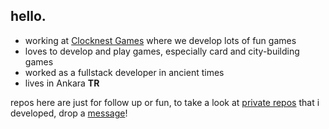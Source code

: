 ## hello.

  - working at [Clocknest Games](https://github.com/clocknest-games) where we develop lots of fun games
  - loves to develop and play games, especially card and city-building games
  - worked as a fullstack developer in ancient times
  - lives in Ankara **TR**

repos here are just for follow up or fun, to take a look at <ins>private repos</ins> that i developed, drop a [message](mailto:bugrahandemir@gmail.com)!

<!--
**bugdem/bugdem** is a ✨ _special_ ✨ repository because its `README.md` (this file) appears on your GitHub profile.

Here are some ideas to get you started:

- 🔭 I’m currently working on ...
- 🌱 I’m currently learning ...
- 👯 I’m looking to collaborate on ...
- 🤔 I’m looking for help with ...
- 💬 Ask me about ...
- 📫 How to reach me: ...
- 😄 Pronouns: ...
- ⚡ Fun fact: ...
-->
